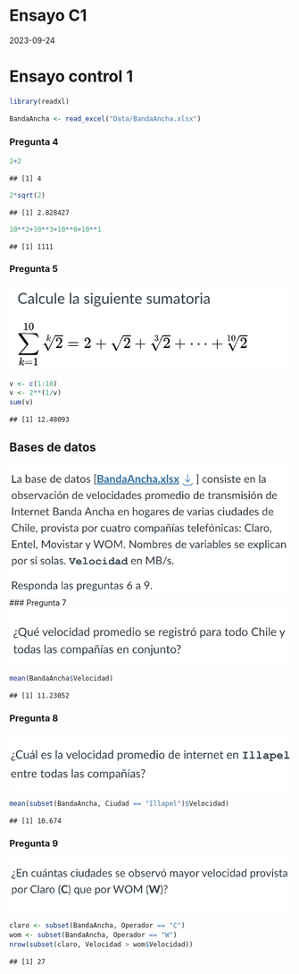 Ensayo C1
================
2023-09-24

# Ensayo control 1

``` r
library(readxl)
```

``` r
BandaAncha <- read_excel("Data/BandaAncha.xlsx")
```

### Pregunta 4

``` r
2+2
```

    ## [1] 4

``` r
2*sqrt(2)
```

    ## [1] 2.828427

``` r
10**2+10**3+10**0+10**1
```

    ## [1] 1111

### Pregunta 5

![](Img/1.png)

``` r
v <- c(1:10)
v <- 2**(1/v)
sum(v)
```

    ## [1] 12.48093

## Bases de datos

![](Img/5.png) \### Pregunta 7 ![](Img/2.png)

``` r
mean(BandaAncha$Velocidad)
```

    ## [1] 11.23052

### Pregunta 8

![](Img/3.png)

``` r
mean(subset(BandaAncha, Ciudad == "Illapel")$Velocidad)
```

    ## [1] 10.674

### Pregunta 9

![](Img/4.png)

``` r
claro <- subset(BandaAncha, Operador == "C")
wom <- subset(BandaAncha, Operador == "W")
nrow(subset(claro, Velocidad > wom$Velocidad))
```

    ## [1] 27
